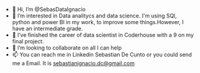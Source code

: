- 👋 Hi, I’m @SebasDataIgnacio
- 👀 I’m interested in Data analitycs and data science. I'm using SQl, python and power BI in my work, to improve some things.However, I have an intermediate grade.
- 🌱 I’ve finished the career of data scientist in Coderhouse with a 9 on my final project.
- 💞️ I’m looking to collaborate on all I can help
- 📫 You can reach me in Linkedin Sebastian De Cunto or you could send me a Email. It is sebastianignacio.dc@gmail.com

<!---
SebasDataIgnacio/SebasDataIgnacio is a ✨ special ✨ repository because its `Conoceme.md` (this file) appears on your GitHub profile.
You can click the Preview link to take a look at your changes.
--->
